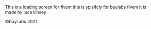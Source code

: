 This is a loading screen for fivem this is spisifcly for buylabs fivem it is made by luca kinsey

©buyLabs 2021
